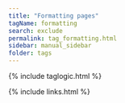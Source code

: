```yaml
---
title: "Formatting pages"
tagName: formatting
search: exclude
permalink: tag_formatting.html
sidebar: manual_sidebar
folder: tags
---
```

{% include taglogic.html %}

{% include links.html %}
